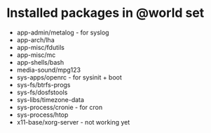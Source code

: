 # Installed packages in @world set

* app-admin/metalog - for syslog
* app-arch/lha
* app-misc/fdutils
* app-misc/mc
* app-shells/bash
* media-sound/mpg123
* sys-apps/openrc - for sysinit + boot
* sys-fs/btrfs-progs
* sys-fs/dosfstools
* sys-libs/timezone-data
* sys-process/cronie - for cron
* sys-process/htop
* x11-base/xorg-server - not working yet
 
